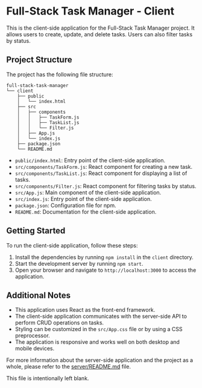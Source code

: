 # Full-Stack Task Manager - Client

This is the client-side application for the Full-Stack Task Manager project. It allows users to create, update, and delete tasks. Users can also filter tasks by status.

## Project Structure

The project has the following file structure:

```
full-stack-task-manager
└── client
    ├── public
    │   └── index.html
    ├── src
    │   ├── components
    │   │   ├── TaskForm.js
    │   │   ├── TaskList.js
    │   │   └── Filter.js
    │   ├── App.js
    │   └── index.js
    ├── package.json
    └── README.md
```

- `public/index.html`: Entry point of the client-side application.
- `src/components/TaskForm.js`: React component for creating a new task.
- `src/components/TaskList.js`: React component for displaying a list of tasks.
- `src/components/Filter.js`: React component for filtering tasks by status.
- `src/App.js`: Main component of the client-side application.
- `src/index.js`: Entry point of the client-side application.
- `package.json`: Configuration file for npm.
- `README.md`: Documentation for the client-side application.

## Getting Started

To run the client-side application, follow these steps:

1. Install the dependencies by running `npm install` in the `client` directory.
2. Start the development server by running `npm start`.
3. Open your browser and navigate to `http://localhost:3000` to access the application.

## Additional Notes

- This application uses React as the front-end framework.
- The client-side application communicates with the server-side API to perform CRUD operations on tasks.
- Styling can be customized in the `src/App.css` file or by using a CSS preprocessor.
- The application is responsive and works well on both desktop and mobile devices.

For more information about the server-side application and the project as a whole, please refer to the [server/README.md](../server/README.md) file.

This file is intentionally left blank.